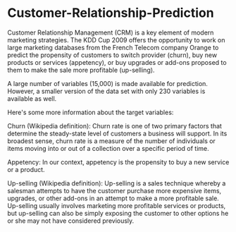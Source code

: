 # Customer-Relationship-Prediction

Customer Relationship Management (CRM) is a key element of modern marketing strategies. The KDD Cup 2009 offers the opportunity to work on large marketing databases from the French Telecom company Orange to predict the propensity of customers to switch provider (churn), buy new products or services (appetency), or buy upgrades or add-ons proposed to them to make the sale more profitable (up-selling).

A large number of variables (15,000) is made available for prediction. However, a smaller version of the data set with only 230 variables is available as well.

Here's some more information about the target variables:

Churn (Wikipedia definition): Churn rate is one of two primary factors that determine the steady-state level of customers a business will support. In its broadest sense, churn rate is a measure of the number of individuals or items moving into or out of a collection over a specific period of time. 

Appetency: In our context, appetency is the propensity to buy a new service or a product.

Up-selling (Wikipedia definition): Up-selling is a sales technique whereby a salesman attempts to have the customer purchase more expensive items, upgrades, or other add-ons in an attempt to make a more profitable sale. Up-selling usually involves marketing more profitable services or products, but up-selling can also be simply exposing the customer to other options he or she may not have considered previously. 
